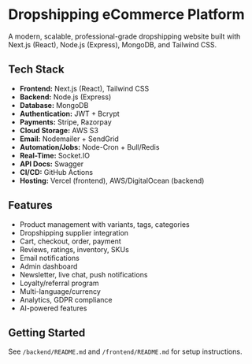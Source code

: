 # Dropshipping eCommerce Platform

A modern, scalable, professional-grade dropshipping website built with Next.js (React), Node.js (Express), MongoDB, and Tailwind CSS.

## Tech Stack
- **Frontend:** Next.js (React), Tailwind CSS
- **Backend:** Node.js (Express)
- **Database:** MongoDB
- **Authentication:** JWT + Bcrypt
- **Payments:** Stripe, Razorpay
- **Cloud Storage:** AWS S3
- **Email:** Nodemailer + SendGrid
- **Automation/Jobs:** Node-Cron + Bull/Redis
- **Real-Time:** Socket.IO
- **API Docs:** Swagger
- **CI/CD:** GitHub Actions
- **Hosting:** Vercel (frontend), AWS/DigitalOcean (backend)

## Features
- Product management with variants, tags, categories
- Dropshipping supplier integration
- Cart, checkout, order, payment
- Reviews, ratings, inventory, SKUs
- Email notifications
- Admin dashboard
- Newsletter, live chat, push notifications
- Loyalty/referral program
- Multi-language/currency
- Analytics, GDPR compliance
- AI-powered features

## Getting Started
See `/backend/README.md` and `/frontend/README.md` for setup instructions.
